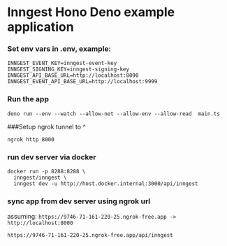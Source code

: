 # Inngest Hono Deno example application


### Set env vars in .env, example:

```
INNGEST_EVENT_KEY=inngest-event-key
INNGEST_SIGNING_KEY=inngest-signing-key
INNGEST_API_BASE_URL=http://localhost:8090 
INNGEST_EVENT_API_BASE_URL=http://localhost:9999
```

### Run the app

```
deno run --env --watch --allow-net --allow-env --allow-read  main.ts
```

###Setup ngrok tunnel to ^

```
ngrok http 8000
```

### run dev server via docker

```
docker run -p 8288:8288 \
  inngest/inngest \
  inngest dev -u http://host.docker.internal:3000/api/inngest
```

### sync app from dev server using ngrok url

assuming: `https://9746-71-161-220-25.ngrok-free.app -> http://localhost:8000`

```
https://9746-71-161-220-25.ngrok-free.app/api/inngest
```
